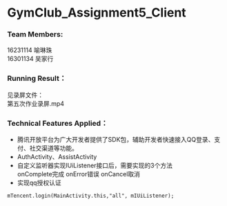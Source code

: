 # GymClub_Assignment5_Client
### Team Members:
16231114 喻琳珠  
16301134 吴家行

### Running Result：
见录屏文件：  
第五次作业录屏.mp4

### Technical Features Applied：
- 腾讯开放平台为广大开发者提供了SDK包，辅助开发者快速接入QQ登录、支付、社交渠道等功能。
- AuthActivity、AssistActivity
- 自定义监听器实现IUiListener接口后，需要实现的3个方法  
  onComplete完成 onError错误 onCancel取消
- 实现qq授权认证
~~~
mTencent.login(MainActivity.this,"all", mIUiListener);
~~~
